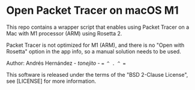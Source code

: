 # Open Packet Tracer on macOS M1

This repo contains a wrapper script that enables using Packet Tracer on a Mac with M1 processor (ARM) using Rosetta 2.

Packet Tracer is not optimized for M1 (ARM), and there is no "Open with Rosetta" option in the app info, so a manual solution needs to be used.

Author: Andrés Hernández - _tonejito_ - `= ^ . ^ =`

This software is released under the terms of the "BSD 2-Clause License", see [LICENSE] for more information.
